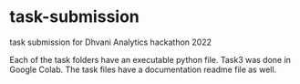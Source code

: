 # task-submission
task submission for Dhvani Analytics hackathon 2022

Each of the task folders have an executable python file. Task3 was done in Google Colab.
The task files have a documentation readme file as well.
